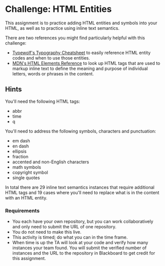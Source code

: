 # Challenge: HTML Entities
This assignment is to practice adding HTML entities and symbols into your HTML, as well as to practice using inline text semantics.

There are two references you might find particularly helpful with this challenge:
- [Typewolf's Typography Cheatsheet](https://www.typewolf.com/cheatsheet) to easily reference HTML entity codes and when to use those entities.
- [MDN's HTML Elements Reference](https://developer.mozilla.org/en-US/docs/Web/HTML/Element) to look up HTML tags that are used to markup inline text to define the meaning and purpose of individual letters, words or phrases in the content.

## Hints
You'll need the following HTML tags:
- abbr
- time
- q

You'll need to address the following symbols, characters and punctuation:
- em dash
- en dash
- ellipsis
- fraction
- accented and non-English characters
- math symbols
- copyright symbol
- single quotes

In total there are 29 inline text semantics instances that require additional HTML tags and 19 cases where you'll need to replace what is in the content with an HTML entity.

### Requirements
- You each have your own repository, but you can work collaboratively and only need to submit the URL of one repository.
- You do not need to make this live.
- This activity is timed; do what you can in the time frame.
- When time is up the TA will look at your code and verify how many instances your team found. You will submit the verified number of instances and the URL to the repository in Blackboard to get credit for this assignment.
